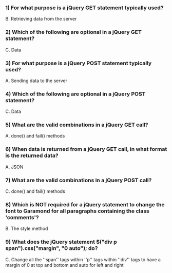 ### 1) For what purpose is a jQuery GET statement typically used?
B. Retrieving data from the server

### 2) Which of the following are optional in a jQuery GET statement?
C. Data

### 3) For what purpose is a jQuery POST statement typically used?
A. Sending data to the server

### 4) Which of the following are optional in a jQuery POST statement?
C. Data

### 5) What are the valid combinations in a jQuery GET call?
A. done() and fail() methods

### 6) When data is returned from a jQuery GET call, in what format is the returned data?
A. JSON

### 7) What are the valid combinations in a jQuery POST call?
C. done() and fail() methods

### 8) Which is NOT required for a jQuery statement to change the font to Garamond for all paragraphs containing the class 'comments'?
B. The style method

### 9) What does the jQuery statement $("div p span").css("margin", "0 auto"); do?
C. Change all the ''span'' tags within ''p'' tags within ''div'' tags to have a margin of 0 at top and bottom and auto for left and right
